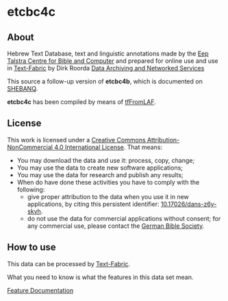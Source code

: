 # etcbc4c

## About

Hebrew Text Database, text and linguistic annotations made by the
[Eep Talstra Centre for Bible and Computer](http://www.godgeleerdheid.vu.nl/en/research/institutes-and-centres/eep-talstra-centre-for-bible-and-computer/index.aspx)
and prepared for online use and use in 
[Text-Fabric](/ETCBC/text-fabric.wiki/Home)
by Dirk Roorda
[Data Archiving and Networked Services](https://dans.knaw.nl/en/front-page?set_language=en)

This source a follow-up version of **etcbc4b**, which is documented on 
[SHEBANQ](https://shebanq.ancient-data.org/sources).

**etcbc4c** has been compiled by means of
[tfFromLAF](https://github.com/ETCBC/text-fabric/blob/master/tfFromLaf/tfFromLAF.ipynb).

## License

This work is licensed under a
[Creative Commons Attribution-NonCommercial 4.0 International License](https://creativecommons.org/licenses/by-nc/4.0/).
That means:

* You may download the data and use it: process, copy, change;
* You may use the data to create new software applications;
* You may use the data for research and publish any results;
* When do have done these activities you have to comply with the following:
  * give proper attribution to the data when you use it in new applications,
    by citing this persistent identifier:
    [10.17026/dans-z6y-skyh](http://dx.doi.org/10.17026%2Fdans-z6y-skyh).
  * do not use the data for commercial applications without consent;
    for any commercial use, please contact the
    [German Bible Society](zentrale@dbg.de).

## How to use

This data can be processed by 
[Text-Fabric](/ETCBC/text-fabric.wiki/Home).

What you need to know is what the features in this data set mean.

[Feature Documentation](/text-fabric-data/features/hebrew/etcbc4c/0_overview)
